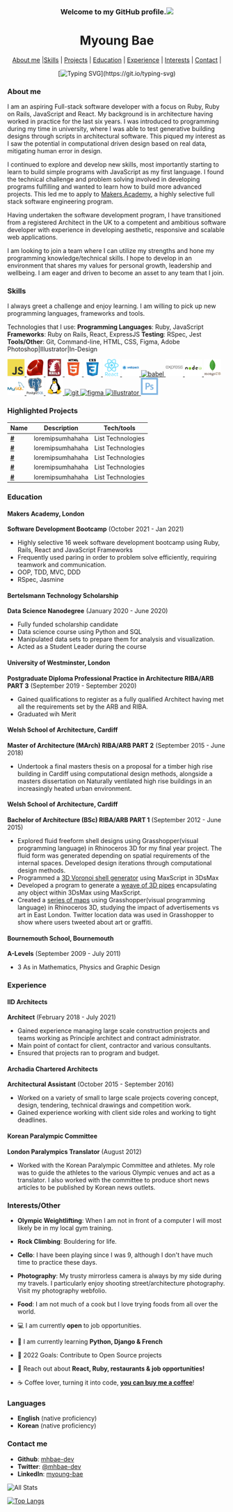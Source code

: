 <div align="center">

### Welcome to my GitHub profile.<img src="https://media.giphy.com/media/hvRJCLFzcasrR4ia7z/giphy.gif" width="20">

<h1>Myoung Bae</h1>

[About me](#aboutme) |[Skills](#skills) | [Projects](#projects) | [Education](#education) | [Experience](#experience) | [Interests](#interests) | [Contact](#contact) |

[![Typing SVG](https://readme-typing-svg.herokuapp.com?size=25&width=800&lines=Full+Stack+Software+Developer+with+a+focus+on+Front+End;ARB+Architect+and+designer+with+6%2B+years+experience;Constantly+learning+new+things!)](https://git.io/typing-svg)

 </div>

### <a name="aboutme">About me</a>

I am an aspiring Full-stack software developer with a focus on Ruby, Ruby on Rails, JavaScript and React. My background is in architecture having worked in practice for the last six years. I was introduced to programming during my time in university, where I was able to test generative building designs through scripts in architectural software. This piqued my interest as I saw the potential in computational driven design based on real data, mitigating human error in design.

I continued to explore and develop new skills, most importantly starting to learn to build simple programs with JavaScript as my first language. I found the technical challenge and problem solving involved in developing programs fulfilling and wanted to learn how to build more advanced projects. This led me to apply to [Makers Academy], a highly selective full stack software engineering program.

Having undertaken the software development program, I have transitioned from a registered Architect in the UK to a competent and ambitious software developer with experience in developing aesthetic, responsive and scalable web applications.

I am looking to join a team where I can utilize my strengths and hone my programming knowledge/technical skills. I hope to develop in an environment that shares my values for personal growth, leadership and wellbeing. I am eager and driven to become an asset to any team that I join.

### <a name="skills">Skills</a>

I always greet a challenge and enjoy learning. I am willing to pick up new programming languages, frameworks and tools.

Technologies that I use:
**Programming Languages**: Ruby, JavaScript
**Frameworks**: Ruby on Rails, React, ExpressJS
**Testing**: RSpec, Jest
**Tools/Other**: Git, Command-line, HTML, CSS, Figma, Adobe Photoshop|Illustrator|In-Design

<p align="left"><a href="https://developer.mozilla.org/en-US/docs/Web/JavaScript" target="_blank"> <img src="https://raw.githubusercontent.com/devicons/devicon/master/icons/javascript/javascript-original.svg" alt="javascript" width="40" height="40"/> </a> <a href="https://www.ruby-lang.org/en/" target="_blank"> <img src="https://raw.githubusercontent.com/devicons/devicon/master/icons/ruby/ruby-original.svg" alt="ruby" width="40" height="40"/> </a><a href="https://rubyonrails.org" target="_blank"> <img src="https://raw.githubusercontent.com/devicons/devicon/master/icons/rails/rails-original-wordmark.svg" alt="rails" width="40" height="40"/> </a>  <a href="https://www.w3.org/html/" target="_blank"> <img src="https://raw.githubusercontent.com/devicons/devicon/master/icons/html5/html5-original-wordmark.svg" alt="html5" width="40" height="40"/> </a>  <a href="https://www.w3schools.com/css/" target="_blank"> <img src="https://raw.githubusercontent.com/devicons/devicon/master/icons/css3/css3-original-wordmark.svg" alt="css3" width="40" height="40"/> </a><a href="https://reactjs.org/" target="_blank"> <img src="https://raw.githubusercontent.com/devicons/devicon/master/icons/react/react-original-wordmark.svg" alt="react" width="40" height="40"/> </a> <a href="https://webpack.js.org" target="_blank"> <img src="https://raw.githubusercontent.com/devicons/devicon/d00d0969292a6569d45b06d3f350f463a0107b0d/icons/webpack/webpack-original-wordmark.svg" alt="webpack" width="40" height="40"/> </a> <a href="https://babeljs.io/" target="_blank"> <img src="https://www.vectorlogo.zone/logos/babeljs/babeljs-icon.svg" alt="babel" width="40" height="40"/> </a> <a href="https://expressjs.com" target="_blank"> <img src="https://raw.githubusercontent.com/devicons/devicon/master/icons/express/express-original-wordmark.svg" alt="express" width="40" height="40"/> </a> <a href="https://nodejs.org" target="_blank"> <img src="https://raw.githubusercontent.com/devicons/devicon/master/icons/nodejs/nodejs-original-wordmark.svg" alt="nodejs" width="40" height="40"/> </a><a href="https://www.mongodb.com/" target="_blank"> <img src="https://raw.githubusercontent.com/devicons/devicon/master/icons/mongodb/mongodb-original-wordmark.svg" alt="mongodb" width="40" height="40"/> </a> <a href="https://www.mysql.com/" target="_blank"> <img src="https://raw.githubusercontent.com/devicons/devicon/master/icons/mysql/mysql-original-wordmark.svg" alt="mysql" width="40" height="40"/> </a> <a href="https://www.postgresql.org" target="_blank"> <img src="https://raw.githubusercontent.com/devicons/devicon/master/icons/postgresql/postgresql-original-wordmark.svg" alt="postgresql" width="40" height="40"/> </a><a href="https://www.linux.org/" target="_blank"> <img src="https://raw.githubusercontent.com/devicons/devicon/master/icons/linux/linux-original.svg" alt="linux" width="40" height="40"/> </a> <a href="https://git-scm.com/" target="_blank"> <img src="https://www.vectorlogo.zone/logos/git-scm/git-scm-icon.svg" alt="git" width="40" height="40"/> </a><a href="https://www.figma.com/" target="_blank"> <img src="https://www.vectorlogo.zone/logos/figma/figma-icon.svg" alt="figma" width="40" height="40"/> </a> <a href="https://www.adobe.com/in/products/illustrator.html" target="_blank"> <img src="https://www.vectorlogo.zone/logos/adobe_illustrator/adobe_illustrator-icon.svg" alt="illustrator" width="40" height="40"/> </a>  <a href="https://www.photoshop.com/en" target="_blank"> <img src="https://raw.githubusercontent.com/devicons/devicon/master/icons/photoshop/photoshop-line.svg" alt="photoshop" width="40" height="40"/> </a></p>

### <a name="Projects">Highlighted Projects</a>

| Name       | Description      | Tech/tools        |
| ---------- | ---------------- | ----------------- |
| [**#**](#) | loremipsumhahaha | List Technologies |
| [**#**](#) | loremipsumhahaha | List Technologies |
| [**#**](#) | loremipsumhahaha | List Technologies |
| [**#**](#) | loremipsumhahaha | List Technologies |
| [**#**](#) | loremipsumhahaha | List Technologies |

### <a name="education">Education</a>

#### Makers Academy, London

**Software Development Bootcamp** (October 2021 - Jan 2021)

- Highly selective 16 week software development bootcamp using Ruby, Rails, React and JavaScript Frameworks
- Frequently used paring in order to problem solve efficiently, requiring teamwork and communication.
- OOP, TDD, MVC, DDD
- RSpec, Jasmine

#### Bertelsmann Technology Scholarship

**Data Science Nanodegree** (January 2020 - June 2020)

- Fully funded scholarship candidate
- Data science course using Python and SQL
- Manipulated data sets to prepare them for analysis and visualization.
- Acted as a Student Leader during the course

#### University of Westminster, London

**Postgraduate Diploma Professional Practice in Architecture RIBA/ARB PART 3** (September 2019 - September 2020)

- Gained qualifications to register as a fully qualified Architect having met all the requirements set by the ARB and RIBA.
- Graduated wih Merit

#### Welsh School of Architecture, Cardiff

**Master of Architecture (MArch) RIBA/ARB PART 2** (September 2015 - June 2018)

- Undertook a final masters thesis on a proposal for a timber high rise building in Cardiff using computational design methods, alongside a masters dissertation on Naturally ventilated high rise buildings in an increasingly heated urban environment.

#### Welsh School of Architecture, Cardiff

**Bachelor of Architecture (BSc) RIBA/ARB PART 1** (September 2012 - June 2015)

- Explored fluid freeform shell designs using Grasshopper(visual programming language) in Rhinoceros 3D for my final year project. The fluid form was generated depending on spatial requirements of the internal spaces. Developed design iterations through computational design methods.
- Programmed a [3D Voronoi shell generator] using MaxScript in 3DsMax
- Developed a program to generate a [weave of 3D pipes] encapsulating any object within 3DsMax using MaxScript.
- Created a [series of maps] using Grasshopper(visual programming language) in Rhinoceros 3D, studying the impact of advertisements vs art in East London. Twitter location data was used in Grasshopper to show where users tweeted about art or graffiti.

#### Bournemouth School, Bournemouth

**A-Levels** (September 2009 - July 2011)

- 3 As in Mathematics, Physics and Graphic Design

### <a name="experience">Experience</a>

#### IID Architects

**Architect** (February 2018 - July 2021)

- Gained experience managing large scale construction projects and teams working as Principle architect and contract administrator.
- Main point of contact for client, contractor and various consultants.
- Ensured that projects ran to program and budget.

#### Archadia Chartered Architects

**Architectural Assistant** (October 2015 - September 2016)

- Worked on a variety of small to large scale projects covering concept, design, tendering, technical drawings and competition work.
- Gained experience working with client side roles and working to tight deadlines.

#### Korean Paralympic Committee

**London Paralympics Translator** (August 2012)

- Worked with the Korean Paralympic Committee and athletes. My role was to guide the athletes to the various Olympic venues and act as a translator. I also worked with the committee to produce short news articles to be published by Korean news outlets.

### <a name="interests">Interests/Other</a>

- **Olympic Weightlifting**: When I am not in front of a computer I will most likely be in my local gym training.
- **Rock Climbing**: Bouldering for life.
- **Cello**: I have been playing since I was 9, although I don't have much time to practice these days.
- **Photography**: My trusty mirrorless camera is always by my side during my travels. I particularly enjoy shooting street/architecture photography. Visit my photography webfolio.
- **Food**: I am not much of a cook but I love trying foods from all over the world.

- 💻 I am currently **open** to job opportunities.
- 🌱 I am currently learning **Python, Django & French**
- 🥅 2022 Goals: Contribute to Open Source projects
- 💬 Reach out about **React, Ruby, restaurants & job opportunities!**
- ☕ Coffee lover, turning it into code, [**you can buy me a coffee**](https://buymeacoff.ee/mhbae)!

### Languages

- **English** (native proficiency)
- **Korean** (native proficiency)

### <a name="contact">Contact me</a>

- **Github**: [mhbae-dev]
- **Twitter**: [@mhbae-dev]
- **LinkedIn**: [myoung-bae]


![All Stats](https://github-readme-stats.vercel.app/api?username=mhbae-dev&show_icons=true&include_all_commits=true&count_private=true)

[![Top Langs](https://github-readme-stats.vercel.app/api/top-langs/?username=mhbae-dev&layout=compact)](https://github.com/anuraghazra/github-readme-stats)

[mhbae-dev]: https://github.com/mhbae-dev
[myoung-bae]: http://uk.linkedin.com/in/myoung-bae
[@mhbae-dev]: https://twitter.com/mhbae_dev
[makers academy]: http://www.makersacademy.com
[3d voronoi shell generator]: https://github.com/mhbae-dev/voronoi_generator
[weave of 3d pipes]: https://github.com/mhbae-dev/wireflow_generator
[series of maps]: https://github.com/mhbae-dev/urban_drift_mapping
[portfolio]: https://

